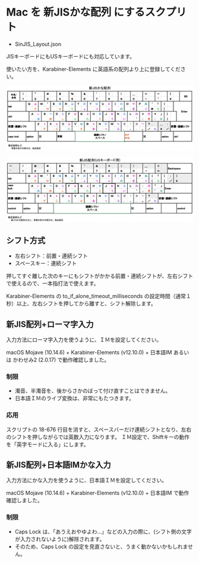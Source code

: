 # Mac を 新JISかな配列 にするスクプリト

* SinJIS_Layout.json

JISキーボードにもUSキーボードにも対応しています。

使いたい方を、Karabiner-Elements に英語系の配列より上に登録してください。

![JISキーボードの配列図](SinJIS_Layout.png)

![USキーボードの配列図](SinJIS-US_Layout.png)

## シフト方式

* 左右シフト：前置・連続シフト
* スペースキー：連続シフト

押してすぐ離した次のキーにもシフトがかかる前置・連続シフトが、左右シフトで使えるので、一本指打法で使えます。

Karabiner-Elements の to_if_alone_timeout_milliseconds の設定時間（通常１秒）以上、左右シフトを押してから離すと、シフト解除します。

## 新JIS配列+ローマ字入力

入力方法にローマ字入力を使うように、ＩＭを設定してください。

macOS Mojave (10.14.6) + Karabiner-Elements (v12.10.0) + 日本語IM あるいは かわせみ2 (2.0.17) で動作確認しました。

### 制限

* 濁音、半濁音を、後からさかのぼって付け直すことはできません。
* 日本語ＩＭのライブ変換は、非常にもたつきます。

### 応用

スクリプトの 18-676 行目を消すと、スペースバーだけ連続シフトとなり、左右のシフトを押しながらでは英数入力になります。
ＩＭ設定で、Shiftキーの動作を「英字モードに入る」にします。

## 新JIS配列+日本語IMかな入力

入力方法にかな入力を使うように、日本語ＩＭを設定してください。

macOS Mojave (10.14.6) + Karabiner-Elements (v12.10.0) + 日本語IM で動作確認しました。

### 制限

* Caps Lock は、「あうえおやゆよわ…」などの入力の際に、(シフト側の文字が入力されないように)解除されます。
* そのため、Caps Lock の設定を見直さないと、うまく動かないかもしれません。
